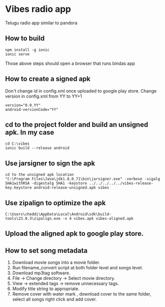 # Vibes radio app

Telugu radio app similar to pandora

## How to build

```
npm install -g ionic
ionic serve
```

Those above steps should open a browser that runs bindas app

## How to create a signed apk
Don't change id in config.xml once uploaded to google play store.
Change version in config.xml from YY to YY+1

```
version="0.0.YY"
android-versionCode="YY"
```

## cd to the project folder and build an unsigned apk. In my case

```
cd C:\vibes
ionic build --release android
```

## Use jarsigner to sign the apk

```
cd to the unsigned apk location
"C:\Program Files\Java\jdk1.8.0_71\bin\jarsigner.exe" -verbose -sigalg SHA1withRSA -digestalg SHA1 -keystore ../../../../../vibes-release-key.keystore android-release-unsigned.apk vibes
```

## Use zipalign to optimize the apk
```
C:\Users\cheddi\AppData\Local\Android\sdk\build-tools\23.0.3\zipalign.exe -v 4 vibes.apk vibes-aligned.apk
```

## Upload the aligned apk to google play store.

## How to set song metadata

1. Download movie songs into a movie folder.
2. Run filename_convert script at both folder level and songs level.
3. Download mp3tag software.
4. File -> Change directory -> Select movie directory.
5. View -> extended tags -> remove unnecessary tags.
6. Modify title string to appropriate.
7. Remove cover with water mark , download cover to the same folder, select all songs right click and add cover.
